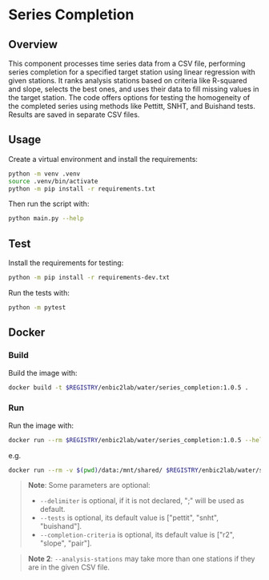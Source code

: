 # Series Completion

## Overview
This component processes time series data from a CSV file, performing series completion for a specified target station using linear regression with given stations. It ranks analysis stations based on criteria like R-squared and slope, selects the best ones, and uses their data to fill missing values in the target station. The code offers options for testing the homogeneity of the completed series using methods like Pettitt, SNHT, and Buishand tests. Results are saved in separate CSV files.

## Usage
Create a virtual environment and install the requirements:

```sh
python -m venv .venv
source .venv/bin/activate
python -m pip install -r requirements.txt
```

Then run the script with:
```sh
python main.py --help
```

## Test
Install the requirements for testing:
```sh
python -m pip install -r requirements-dev.txt
```
Run the tests with:

```sh
python -m pytest
```
## Docker

### Build
Build the image with:

```sh
docker build -t $REGISTRY/enbic2lab/water/series_completion:1.0.5 .
```

### Run
Run the image with:

```sh
docker run --rm $REGISTRY/enbic2lab/water/series_completion:1.0.5 --help
```

e.g.
```sh
docker run --rm -v $(pwd)/data:/mnt/shared/ $REGISTRY/enbic2lab/water/series_completion:1.0.5 --filepath /mnt/shared/PrecipitationTimeSeries.csv --start-date 1980-10-01 --end-date 2023-09-01 --target-station STATION1 --analysis-stations STATION2 STATION3 STATION4 --completion-criteria r2 --tests pettit buishand --delimiter ";"
```
> **Note**: Some parameters are optional:
>   - `--delimiter` is optional, if it is not declared, ";" will be used as default.
>   - `--tests` is optional, its default value is ["pettit", "snht", "buishand"].
>   - `--completion-criteria` is optional, its default value is ["r2", "slope", "pair"].

> **Note 2**: `--analysis-stations` may take more than one stations if they are in the given CSV file.